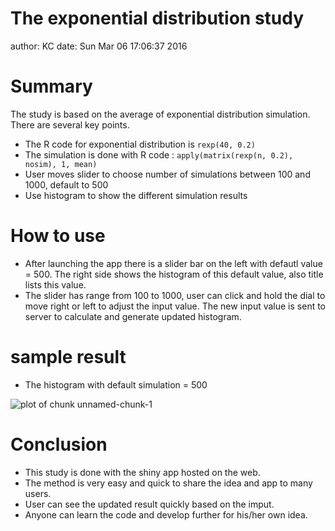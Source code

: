The exponential distribution study
========================================================
author: KC
date: Sun Mar 06 17:06:37 2016

Summary
========================================================

The study is based on the average of exponential distribution simulation. There are several key points. 

- The R code for exponential distribution is `rexp(40, 0.2)`
- The simulation is done with R code : `apply(matrix(rexp(n, 0.2), nosim), 1, mean)`
- User moves slider to choose number of simulations between 100 and 1000, default to 500
- Use histogram to show the different simulation results

How to use
========================================================

- After launching the app there is a slider bar on the left with defautl value = 500. The right side shows the histogram of this default value, also title lists this value. 
- The slider has range from 100 to 1000, user can click and hold the dial to move right or left to adjust the input value. The new input value is sent to server to calculate and generate updated histogram.


sample result
========================================================

- The histogram with default simulation = 500

![plot of chunk unnamed-chunk-1](proj_01-figure/unnamed-chunk-1-1.png) 

Conclusion
========================================================

- This study is done with the shiny app hosted on the web. 
- The method is very easy and quick to share the idea and app to many users.
- User can see the updated result quickly based on the imput. 
- Anyone can learn the code and develop further for his/her own idea. 
